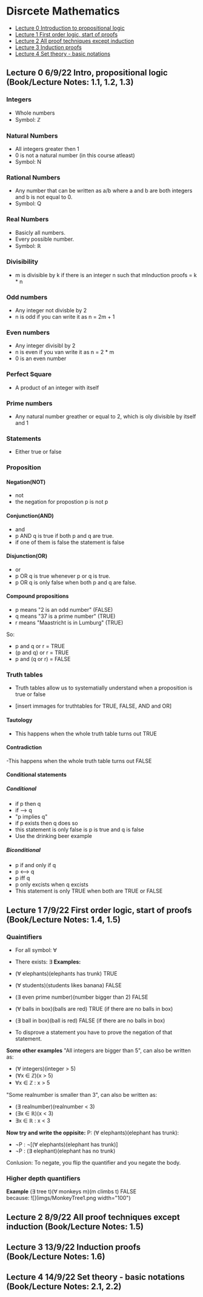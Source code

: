 # Disrcete Mathematics

- [Lecture 0 Introduction to propositional logic](#Lecture0)
- [Lecture 1 First order logic, start of proofs](#Lecture1)
- [Lecture 2 All proof techniques except induction](#Lecture2)
- [Lecture 3 Induction proofs](#Lecture3)
- [Lecture 4 Set theory - basic notations](#Lecture4)

## <a name=Lecture0></a> Lecture 0 6/9/22 Intro, propositional logic (Book/Lecture Notes: 1.1, 1.2, 1.3)
### Integers
- Whole numbers
- Symbol: ℤ

### Natural Numbers
- All integers greater then 1
- 0 is not a natural number (in this course atleast)
- Symbol: N

### Rational Numbers
- Any number that can be written as a/b where a and b are both integers and b is not equal to 0.
- Symbol: Q

### Real Numbers
- Basicly all numbers. 
- Every possible number.
- Symbol: ℝ

### Divisibility
- m is divisible by k if there is an integer n such that mInduction proofs = k * n

### Odd numbers
- Any integer not divisble by 2
- n is odd if you can write it as n = 2m + 1

### Even numbers
- Any integer divisibl by 2
- n is even if you van write it as n = 2 * m
- 0 is an even number

### Perfect Square
- A product of an integer with itself

### Prime numbers
- Any natural number greather or equal to 2, which is oly divisible by itself and 1

### Statements
- Either true or false


### Proposition
#### Negation(NOT)
- not
- the negation for propostion p is not p

#### Conjunction(AND)
- and
- p AND q is true if both p and q are true.
- if one of them is false the statement is false

#### Disjunction(OR)
- or
- p OR q is true whenever p or q is true.
- p OR q is only false when both p and q are false.

#### Compound propositions
- p means "2 is an odd number" (FALSE)
- q means "37 is a prime number" (TRUE)
- r means "Maastricht is in Lumburg" (TRUE)

So:
- p and q or r  = TRUE
- (p and q) or r = TRUE
- p and (q or r) = FALSE

### Truth tables
- Truth tables allow us to systematially understand when a proposition is true or false

- [insert immages for truthtables for TRUE, FALSE, AND and OR]
#### Tautology
- This happens when the whole truth table turns out TRUE

#### Contradiction
-This happens when the whole truth table turns out FALSE

#### Conditional statements
##### Conditional
- if p then q
- if --> q
- "p implies q"
- if p exists then q does so
- this statement is only false is p is true and q is false
- Use the drinking beer example

##### Biconditional
- p if and only if q
- p <--> q
- p iff q
- p only excists when q excists
- This statement is only TRUE when both are TRUE or FALSE

## <a name=Lecture1></a> Lecture 1 7/9/22 First order logic, start of proofs (Book/Lecture Notes: 1.4, 1.5)

### Quaintifiers
- For all symbol: ∀
- There exists: ∃
**Examples:**
- (∀ elephants)(elephants has trunk) TRUE
- (∀ students)(students likes banana) FALSE
- (∃ even prime number)(number bigger than 2) FALSE
- (∀ balls in box)(balls are red) TRUE (if there are no balls in box)
- (∃ ball in box)(ball is red) FALSE (if there are no balls in box)

- To disprove a statement you have to prove the negation of that statement.

**Some other examples**
"All integers are bigger than 5", can also be written as:
- (∀ integers)(integer > 5)
- (∀x ∈ ℤ)(x > 5)
- ∀x ∈ ℤ : x > 5

"Some realnumber is smaller than 3", can also be written as:
- (∃ realnumber)(realnumber < 3)
- (∃x ∈ ℝ)(x < 3)
- ∃x ∈ ℝ : x < 3

**Now try and write the oppisite:**
P: (∀ elephants)(elephant has trunk):
- ¬P : ¬[(∀ elephants)(elephant has trunk)]
- ¬P : (∃ elephant)(elephant has no trunk)

Conlusion: To negate, you flip the quantifier and you negate the body.

### Higher depth quantifiers

**Example**
(∃ tree t)(∀ monkeys m)(m climbs t) FALSE  
because:
![](imgs/MonkeyTree1.png width="100")



## <a name=Lecture2></a> Lecture 2 8/9/22 All proof techniques except induction (Book/Lecture Notes: 1.5)

## <a name=Lecture3></a> Lecture 3 13/9/22 Induction proofs (Book/Lecture Notes: 1.6)

## <a name=Lecture4></a> Lecture 4 14/9/22 Set theory - basic notations (Book/Lecture Notes: 2.1, 2.2)




